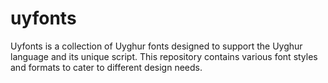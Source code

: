 # uyfonts

Uyfonts is a collection of Uyghur fonts designed to support the Uyghur language and its unique script. This repository contains various font styles and formats to cater to different design needs.
